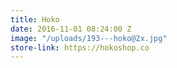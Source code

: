 ```yaml
---
title: Hoko
date: 2016-11-01 08:24:00 Z
image: "/uploads/193---hoko@2x.jpg"
store-link: https://hokoshop.co
---
```


